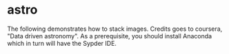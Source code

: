 # astro

The following demonstrates how to stack images. Credits goes to coursera, "Data driven astronomy". 
As a prerequisite, you should install Anaconda which in turn will have the Sypder IDE.
